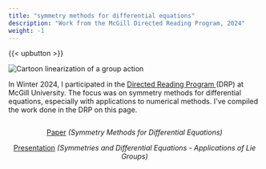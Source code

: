 ```yaml
---
title: "symmetry methods for differential equations"
description: "Work from the McGill Directed Reading Program, 2024"
weight: -1
---
```


{{< upbutton >}}

<div class="image-wrapper">
<img src="/images/drp-linearization.png" alt="Cartoon linearization of a group action"/>
</div>

In Winter 2024, I participated in the <a href="https://www.math.mcgill.ca/gsams/drp/index.html" target="_blank">Directed Reading Program </a>(DRP) at McGill University. The focus was on symmetry methods for differential equations, especially with applications to numerical methods. I've compiled the work done in the DRP on this page.

<!-- TODO maybe add picture -->
<div style="display:flex; flex-direction:column; text-align: center;">
    <div>
        <p><a href="https://www.math.mcgill.ca/gsams/drp/papers/papers2024/Louis-Meunier.pdf" target="_blank">Paper</a> <em>(Symmetry Methods for Differential Equations)</em></p>
         <p><a href="/images/drp-prez.pdf" target="_blank">Presentation</a> <em>(Symmetries and Differential Equations - Applications of Lie Groups)</em></p>
    </div>
</div>




<!-- <a target="_blank" href="https://gist.github.com/louismeunier/73bca85d475ec6ae2541040b58aeea9d">Source Code<a> -->